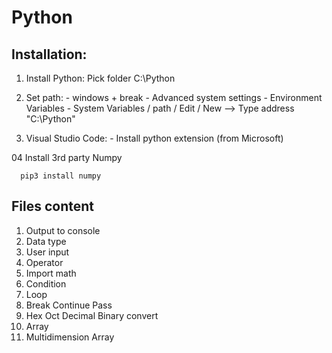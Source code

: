 # Python

## Installation:
  01. Install Python: Pick folder C:\Python
  02. Set path: 
    - windows + break
    - Advanced system settings
    - Environment Variables
    - System Variables / path / Edit / New --> Type address "C:\Python"
    
  03. Visual Studio Code:
    - Install python extension (from Microsoft)
  
  04 Install 3rd party Numpy
  ```
    pip3 install numpy
  ```
## Files content
  01. Output to console
  02. Data type
  03. User input
  04. Operator
  05. Import math
  06. Condition
  07. Loop
  08. Break Continue Pass
  09. Hex Oct Decimal Binary convert
  10. Array
  11. Multidimension Array
  
